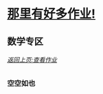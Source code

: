 # [那里有好多作业!](https://iamrege.github.io/thereiszuoye)
## 数学专区
###### [返回上页:查看作业](https://iamrege.github.io/thereiszuoye/releases)
### 空空如也
